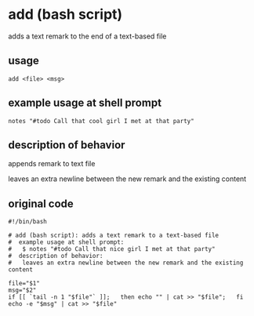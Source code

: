 add (bash script)
=================
adds a text remark to the end of a text-based file

usage
-----
```
add <file> <msg>
```

example usage at shell prompt
-----------------------------
```
notes "#todo Call that cool girl I met at that party"
```

description of behavior
-----------------------
appends remark to text file

leaves an extra newline between the new remark and the existing content

original code
-------------
```
#!/bin/bash

# add (bash script): adds a text remark to a text-based file
#  example usage at shell prompt:
#   $ notes "#todo Call that nice girl I met at that party"
#  description of behavior:
#   leaves an extra newline between the new remark and the existing content

file="$1"
msg="$2"
if [[ `tail -n 1 "$file"` ]];   then echo "" | cat >> "$file";   fi
echo -e "$msg" | cat >> "$file"
```

